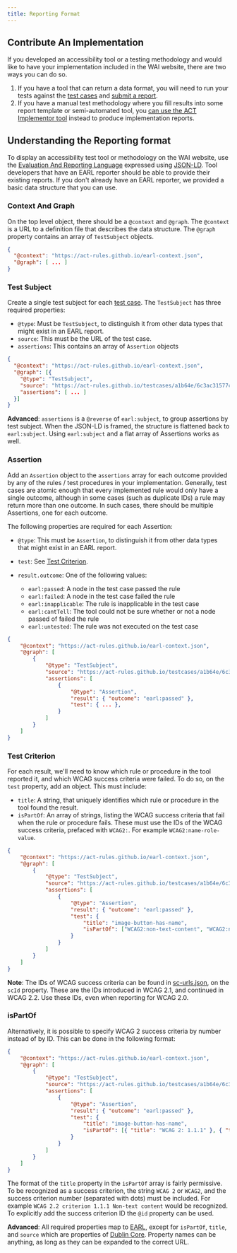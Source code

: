 ```yaml
---
title: Reporting Format
---
```


## Contribute An Implementation

If you developed an accessibility tool or a testing methodology and would like to have your implementation included in the WAI website, there are two ways you can do so.

1. If you have a tool that can return a data format, you will need to run your tests against the [test cases](../testcases/) and [submit a report](../reporting/).
2. If you have a manual test methodology where you fill results into some report template or semi-automated tool, you [can use the ACT Implementor tool](https://act-implementor.netlify.app/#/) instead to produce implementation reports.

## Understanding the Reporting format

To display an accessibility test tool or methodology on the WAI website, use the [Evaluation And Reporting Language](https://www.w3.org/TR/EARL10-Schema/) expressed using [JSON-LD](https://www.w3.org/TR/json-ld/). Tool developers that have an EARL reporter should be able to provide their existing reports. If you don't already have an EARL reporter, we provided a basic data structure that you can use.

### Context And Graph

On the top level object, there should be a `@context` and `@graph`. The `@context` is a URL to a definition file that describes the data structure. The `@graph` property contains an array of `TestSubject` objects.

```json
{
  "@context": "https://act-rules.github.io/earl-context.json",
  "@graph": [ ... ]
}
```

### Test Subject

Create a single test subject for each [test case](../testcase/). The `TestSubject` has three required properties:

- `@type`: Must be `TestSubject`, to distinguish it from other data types that might exist in an EARL report.
- `source`: This must be the URL of the test case.
- `assertions`: This contains an array of `Assertion` objects

```json
{
  "@context": "https://act-rules.github.io/earl-context.json",
  "@graph": [{
    "@type": "TestSubject",
    "source": "https://act-rules.github.io/testcases/a1b64e/6c3ac31577c3cb2d968fc26c4075dd533b5513fc.html",
    "assertions": [ ... ]
  }]
}
```

**Advanced**: `assertions` is a `@reverse` of `earl:subject`, to group assertions by test subject. When the JSON-LD is framed, the structure is flattened back to `earl:subject`. Using `earl:subject` and a flat array of Assertions works as well.

### Assertion

Add an `Assertion` object to the `assertions` array for each outcome provided by any of the rules / test procedures in your implementation. Generally, test cases are atomic enough that every implemented rule would only have a single outcome, although in some cases (such as duplicate IDs) a rule may return more than one outcome. In such cases, there should be multiple Assertions, one for each outcome.

The following properties are required for each Assertion:

- `@type`: This must be `Assertion`, to distinguish it from other data types that might exist in an EARL report.
- `test`: See [Test Criterion](#test-criterion).
- `result.outcome`: One of the following values:

  - `earl:passed`: A node in the test case passed the rule
  - `earl:failed`: A node in the test case failed the rule
  - `earl:inapplicable`: The rule is inapplicable in the test case
  - `earl:cantTell`: The tool could not be sure whether or not a node passed of failed the rule
  - `earl:untested`: The rule was not executed on the test case

```json
{
	"@context": "https://act-rules.github.io/earl-context.json",
	"@graph": [
		{
			"@type": "TestSubject",
			"source": "https://act-rules.github.io/testcases/a1b64e/6c3ac31577c3cb2d968fc26c4075dd533b5513fc.html",
			"assertions": [
				{
					"@type": "Assertion",
					"result": { "outcome": "earl:passed" },
					"test": { ... },
				}
			]
		}
	]
}
```

### Test Criterion

For each result, we'll need to know which rule or procedure in the tool reported it, and which WCAG success criteria were failed. To do so, on the `test` property, add an object. This must include:

- `title`: A string, that uniquely identifies which rule or procedure in the tool found the result.
- `isPartOf`: An array of strings, listing the WCAG success criteria that fail when the rule or procedure fails. These must use the IDs of the WCAG success criteria, prefaced with `WCAG2:`. For example `WCAG2:name-role-value`.

```json
{
	"@context": "https://act-rules.github.io/earl-context.json",
	"@graph": [
		{
			"@type": "TestSubject",
			"source": "https://act-rules.github.io/testcases/a1b64e/6c3ac31577c3cb2d968fc26c4075dd533b5513fc.html",
			"assertions": [
				{
					"@type": "Assertion",
					"result": { "outcome": "earl:passed" },
					"test": {
						"title": "image-button-has-name",
						"isPartOf": ["WCAG2:non-text-content", "WCAG2:name-role-value"]
					}
				}
			]
		}
	]
}
```

**Note**: The IDs of WCAG success criteria can be found in [sc-urls.json](https://github.com/act-rules/act-tools/blob/main/src/data/sc-urls.json), on the `scId` property. These are the IDs introduced in WCAG 2.1, and continued in WCAG 2.2. Use these IDs, even when reporting for WCAG 2.0.

### isPartOf

Alternatively, it is possible to specify WCAG 2 success criteria by number instead of by ID. This can be done in the following format:

```json
{
	"@context": "https://act-rules.github.io/earl-context.json",
	"@graph": [
		{
			"@type": "TestSubject",
			"source": "https://act-rules.github.io/testcases/a1b64e/6c3ac31577c3cb2d968fc26c4075dd533b5513fc.html",
			"assertions": [
				{
					"@type": "Assertion",
					"result": { "outcome": "earl:passed" },
					"test": {
						"title": "image-button-has-name",
						"isPartOf": [{ "title": "WCAG 2: 1.1.1" }, { "title": "WCAG 2: 4.1.2" }]
					}
				}
			]
		}
	]
}
```

The format of the `title` property in the `isPartOf` array is fairly permissive. To be recognized as a success criterion, the string `WCAG 2` or `WCAG2`, and the success criterion number (separated with dots) must be included. For example `WCAG 2.2 criterion 1.1.1 Non-text content` would be recognized. To explicitly add the success criterion ID the `@id` property can be used.

**Advanced**: All required properties map to [EARL](http://www.w3.org/ns/earl#), except for `isPartOf`, `title`, and `source` which are properties of [Dublin Core](http://purl.org/dc/terms/). Property names can be anything, as long as they can be expanded to the correct URL.
